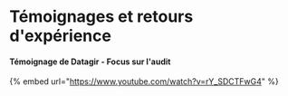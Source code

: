 # Témoignages et retours d'expérience

#### Témoignage de Datagir - Focus sur l'audit

{% embed url="https://www.youtube.com/watch?v=rY_SDCTFwG4" %}
